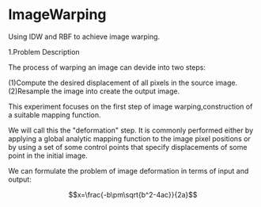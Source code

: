 # ImageWarping
Using IDW and RBF to achieve image warping.

1.Problem Description

The process of warping an image can devide into two steps:

(1)Compute the desired displacement of all pixels in the source image.
(2)Resample the image into create the output image.

This experiment focuses on the first step of image warping,construction of a suitable mapping function.

We will call this the "deformation" step. It is commonly performed either by applying a global analytic mapping function to 
the image pixel positions or by using a set of some control points that specify displacements of some point in the initial image.

We can formulate the problem of image deformation in terms of input and output:

<script type="text/javascript" src="http://cdn.mathjax.org/mathjax/latest/MathJax.js?config=default"></script>

$$x=\frac{-b\pm\sqrt{b^2-4ac}}{2a}$$
